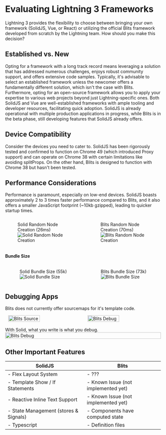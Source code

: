 <style>
  img {
      transition:transform 0.25s ease;
  }

  img:hover {
      -webkit-transform:scale(1.8);
      transform:scale(1.8);
  }
</style>

# Evaluating Lightning 3 Frameworks

Lightning 3 provides the flexibility to choose between bringing your own framework (SolidJS, Vue, or React) or utilizing the official Blits framework developed from scratch by the Lightning team. How should you make this decision?

## Established vs. New

Opting for a framework with a long track record means leveraging a solution that has addressed numerous challenges, enjoys robust community support, and offers extensive code samples. Typically, it's advisable to select an established framework unless the newcomer offers a fundamentally different solution, which isn't the case with Blits. Furthermore, opting for an open-source framework allows you to apply your expertise to various web projects beyond just Lightning-specific ones. Both SolidJS and Vue are well-established frameworks with ample tooling and developer resources, facilitating quick adoption. SolidJS is already operational with multiple production applications in progress, while Blits is in the beta phase, still developing features that SolidJS already offers.

## Device Compatibility

Consider the devices you need to cater to. SolidJS has been rigorously tested and confirmed to function on Chrome 49 (which introduced Proxy support) and can operate on Chrome 38 with certain limitations like avoiding splitProps. On the other hand, Blits is designed to function with Chrome 38 but hasn't been tested.

## Performance Considerations

Performance is paramount, especially on low-end devices. SolidJS boasts approximately 2 to 3 times faster performance compared to Blits, and it also offers a smaller JavaScript footprint (~10kb gzipped), leading to quicker startup times.

<div style="display: flex; justify-content: center; gap: 30px">
  <figure>
    <figcaption>Solid Random Node Creation (26ms)</figcaption>
    <img src="images/Solid-RandomNodes.png" alt="Solid Random Node Creation">
  </figure>

  <figure>
    <figcaption>Blits Random Node Creation (70ms)</figcaption>
    <img src="images/Blits-RandomNodes.png" alt="Blits Random Node Creation">
  </figure>
</div>

#### Bundle Size

<div style="display: flex; justify-content: center; gap: 30px">
  <figure>
    <figcaption>Solid Bundle Size (55k)</figcaption>
    <img src="images/Solid-bundleSize.png" alt="Solid Bundle Size">
  </figure>

  <figure>
    <figcaption>Blits Bundle Size (73k)</figcaption>
    <img src="images/Blits-bundleSize.png" alt="Blits Bundle Size">
  </figure>
</div>

## Debugging Apps

Blits does not currently offer sourcemaps for it's template code.

<div style="display: flex; justify-content: center; gap: 30px">
    <img src="images/Blits-TileSource.png" alt="Blits Source" style="width: 45%;">
    <img src="images/Blits-Debug.png" alt="Blits Debug" style="width: 45%;">
</div>

<br>
With Solid, what you write is what you debug.

<div style="display: flex; justify-content: center; gap: 30px">
    <img src="images/Solid-Debug.png" alt="Blits Debug" style="width: 100%;">
</div>

## Other Important Features

| SolidJS                               | Blits                               |
| ------------------------------------- | ----------------------------------- |
| - Flex Layout System                  | - ???                               |
| - Template Show / If Statements       | - Known Issue (not implemented yet) |
| - Reactive Inline Text Support        | - Known Issue (not implemented yet) |
| - State Management (stores & Signals) | - Components have computed state    |
| - Typescript                          | - Definition files                  |
